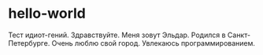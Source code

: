 # hello-world
Тест идиот-гений.
Здравствуйте. Меня зовут Эльдар. Родился в Санкт-Петербурге. Очень люблю свой город. Увлекаюсь программированием.
